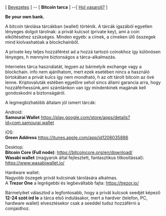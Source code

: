 [ [Bevezetes](README.md) ]  -- [  **Bitcoin tarca** ] --[ [Hol vasarolj?](vasarlas.md) ]

**Be your own bank.**

A bitcoin tárolása tárcákban (wallet) történik. A tárcák igazából egyetlen lényeges dolgot tárolnak: a privát kulcsot (private key), ami a coin elköltéséhez szükséges. 
Minden egyéb: a címek, a címeken ülő összegek mind kiolvashatóak a blockchainből. 

A private key teljes hozzáférést ad a hozzá tartozó coinokhoz így különösen lényeges, h mennyire biztonságos a tárca-alkalmazás.

Internetes tárca használatát, legyen az bármelyik exchange vagy a blockchain. info nem ajánlhatom, mert ezek esetében nincs a használó birtokában a privát kulcs így nem mondható, h az ott tárolt bitcoin az övé lenne. Kriptovaluták estében egyelőre sehol sincs állami garancia arra, hogy hozzáférhessünk,ami számlánkon van így mindenkinek magának kell gondoskodni a biztonságáról. 

A legmegbízhatóbb általam jól ismert tárcák:

Android: \
**Samourai Wallet**
https://play.google.com/store/apps/details?id=com.samourai.wallet

iOS: \
**Green Address**
https://itunes.apple.com/app/id1206035886

Desktop: \
**Bitcoin Core (Full node)**: https://bitcoincore.org/en/download/ \
**Wasabi wallet** (magyarok által fejlesztett, fantasztikus titkosítással):
https://www.wasabiwallet.io/

Hardware wallet:\
Nagyobb öszegek privát kulcsinak tárolására alkalmas. \
A **Trezor One** a legrégebbi és legbeváltabb fajta: https://trezor.io/

Bármelyiket választod a legfontosabb, hogy a privát kulcsok seedjét képező **12-24 szót írd le** a tárca első indulásakor, mert a hardver (telefon, PC, hardware wallet) elvesztésekor csak a seeddel tudsz hozzáférni a coinjaidhoz.
